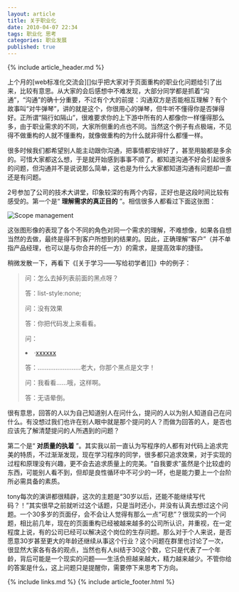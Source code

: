 ```yaml
---
layout: article
title: 关于职业化
date: 2010-04-07 22:34
tags: 职业化 思考
categories: 职业发展
published: true
---
```


{% include  article_header.md %}

上个月的[web标准化交流会][]似乎把大家对于页面重构的职业化问题给引了出来，比较有意思。从大家的会后感想中不难发现，大部分同学都是抓着“沟通”，“沟通”的确十分重要，不过有个大的前提：沟通双方是否能相互理解？有个故事叫“对牛弹琴”，讲的就是这个，你很用心的弹琴，但牛听不懂得你是否弹得好。正所谓“隔行如隔山”，很难要求你的上下游中所有的人都像你一样懂得那么多，由于职业需求的不同，大家所侧重的点也不同。当然这个例子有点极端，不见得不做重构的人就不懂重构，就像做重构的为什么就非得什么都懂一样。

很多时候我们都希望别人能主动跟你沟通，把事情都安排好了，甚至用脑都是多余的。可惜大家都这么想，于是就开始感到事事不顺了。都知道沟通不好会引起很多的问题，但沟通并不是说说那么简单，这也是为什么大家都知道沟通有问题却一直还是有问题。

2号参加了公司的技术大讲堂，印象较深的有两个内容，正好也是这段时间比较有感受的。第一个是“ **理解需求的真正目的** ”。相信很多人都看过下面这张图：

![Scope management](http://i7.minus.com/iKBmAai5qKi6p.jpg)

这张图形像的表现了各个不同的角色对同一个需求的理解，不难想像，如果各自想当然的去做，最终是得不到客户所想到的结果的。因此，正确理解“客户”（并不单指产品经理，也可以是与你合并的任一方）的需求，是提高效率的捷径。

稍微发散一下，再看下《[关于学习——写给初学者][]》中的例子：

> 问：怎么去掉列表前面的黑点呀？
> 
> 答：list-style:none;
> 
> 问：没有效果
> 
> 答：你把代码发上来看看。
> 
> 问：<li>·<a href=“xxxx”>xxxxxx</a></li>
> 
> 答：……………………老大，你那个黑点是文字！
> 
> 问：我看看……哦，这样啊。
> 
> 答：无语晕倒。

很有意思，回答的人以为自己知道别人在问什么，提问的人以为别人知道自己在问什么。有没想过我们也许在别人眼中就是那个提问的人？而做为回答的人，是否也应该先了解清楚提问的人所遇到的问题？

第二个是“ **对质量的执着** ”。其实我以前一直认为写程序的人都有对代码上追求完美的特质，不过渐渐发现，现在学习程序的同学，很多都只追求效果，对于实现的过程和原理没有兴趣，更不会去追求质量上的完美。“自我要求”虽然是个比较虚的东西，可能别人看不到，但却是良性循环中不可少的一环，也是能力要上一个台阶所必需具备的素质。

tony每次的演讲都很精辟，这次的主题是“30岁以后，还能不能继续写代码？！”其实很早之前就听过这个话题，只是当时还小，并没有认真去想过这个问题。一个30多岁的页面仔，会不会让人觉得有那么一点“可悲”？很现实的一个问题，相比前几年，现在的页面重构已经被越来越多的公司所认识，并重视，在一定程度上说，有的公司已经可以解决这个岗位的生存问题。那么对于个人来说，是否愿意30岁甚至更大的年龄还继续从事这个行业？这个问题在群里也讨论了一次，很显然大家各有各的观点，当然也有人纠结于30这个数，它只是代表了一个年龄，背后可能是一个现实的问题——生活负担越来越大，精力越来越少。不管你给的答案是什么，这上问题只是提醒你，需要停下来思考下方向。

{% include links.md %}
{% include article_footer.html %}
